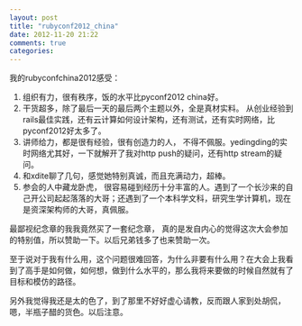 ```yaml
---
layout: post
title: "rubyconf2012_china"
date: 2012-11-20 21:22
comments: true
categories: 
---
```

我的rubyconfchina2012感受：  
1.  组织有力，很有秩序，饭的水平比pyconf2012 china好。       
2.  干货超多，除了最后一天的最后两个主题以外，全是真材实料。 从创业经验到rails最佳实践，还有云计算如何设计架构，还有测试，还有实时网络，比pyconf2012好太多了。    
3.  讲师给力，都是很有经验，很有创造力的人， 不得不佩服。yedingding的实时网络尤其好，一下就解开了我对http push的疑问，还有http stream的疑问。    
4.  和xdite聊了几句，感觉她特别真诚，而且充满动力，超棒。    
5.  参会的人中藏龙卧虎， 很容易碰到经历十分丰富的人。遇到了一个长沙来的自己开公司起起落落的大哥；还遇到了一个本科学文科，研究生学计算机，现在是资深架构师的大哥，真佩服。


最鄙视纪念章的我我竟然买了一套纪念章， 真的是发自内心的觉得这次大会参加的特别值，所以赞助一下。以后兄弟钱多了也来赞助一次。


至于说对于我有什么用，这个问题很难回答，为什么非要有什么用？在大会上我看到了高手是如何做，如何想，做到什么水平的，那么我将来要做的时候自然就有了目标和模仿的路径。

另外我觉得我还是太的色了，到了那里不好好虚心请教，反而跟人家到处胡侃，嗯，半瓶子醋的货色。以后注意。


